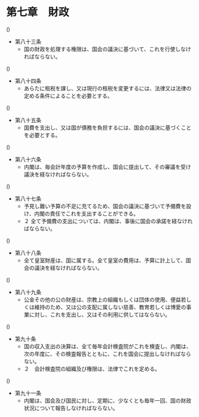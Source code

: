 # 第七章　財政

()

- 第八十三条
    - 国の財政を処理する権限は、国会の議決に基づいて、これを行使しなければならない。

()

- 第八十四条
    - あらたに租税を課し、又は現行の租税を変更するには、法律又は法律の定める条件によることを必要とする。

()

- 第八十五条
    - 国費を支出し、又は国が債務を負担するには、国会の議決に基づくことを必要とする。

()

- 第八十六条
    - 内閣は、毎会計年度の予算を作成し、国会に提出して、その審議を受け議決を経なければならない。

()

- 第八十七条
    - 予見し難い予算の不足に充てるため、国会の議決に基づいて予備費を設け、内閣の責任でこれを支出することができる。
    - ２ 全て予備費の支出については、内閣は、事後に国会の承諾を経なければならない。

()

- 第八十八条
    - 全て皇室財産は、国に属する。全て皇室の費用は、予算に計上して、国会の議決を経なければならない。

()

- 第八十九条
    - 公金その他の公の財産は、宗教上の組織もしくは団体の使用、便益若しくは維持のため、又は公の支配に属しない慈善、教育若しくは博愛の事業に対し、これを支出し、又はその利用に供してはならない。

()

- 第九十条
    - 国の収入支出の決算は、全て毎年会計検査院がこれを検査し、内閣は、次の年度に、その検査報告とともに、これを国会に提出しなければならない。
    - ２　会計検査院の組織及び権限は、法律でこれを定める。

()

- 第九十一条
    - 内閣は、国会及び国民に対し、定期に、少なくとも毎年一回、国の財政状況について報告しなければならない。
